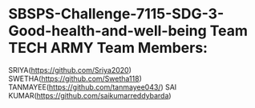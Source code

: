 # SBSPS-Challenge-7115-SDG-3-Good-health-and-well-being                                                                                                                         Team TECH ARMY                                                                                                                                                                  Team Members:
SRIYA(https://github.com/Sriya2020)                                                                                                           SWETHA(https://github.com/Swetha118)                                                                                                    TANMAYEE(https://github.com/tanmayee043/)                                                                                         SAI KUMAR(https://github.com/saikumarreddybarda)

